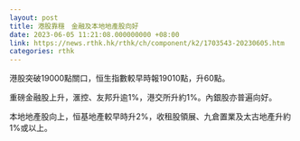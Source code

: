 ```yaml
---
layout: post
title: 港股靠穩　金融及本地地產股向好
date: 2023-06-05 11:21:08.000000000 +08:00
link: https://news.rthk.hk/rthk/ch/component/k2/1703543-20230605.htm
categories: rthk
---
```


港股突破19000點關口，恒生指數較早時報19010點，升60點。

重磅金融股上升，滙控、友邦升逾1%，港交所升約1%。內銀股亦普遍向好。

本地地產股向上，恒基地產較早時升2%，收租股領展、九倉置業及太古地產升約1%或以上。
